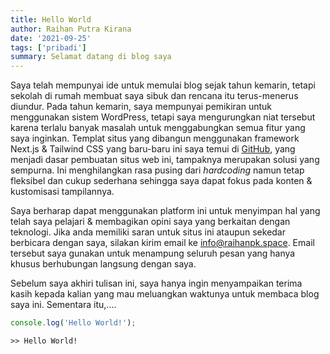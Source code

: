 ```yaml
---
title: Hello World
author: Raihan Putra Kirana
date: '2021-09-25'
tags: ['pribadi']
summary: Selamat datang di blog saya
---
```


Saya telah mempunyai ide untuk memulai blog sejak tahun kemarin, tetapi sekolah di rumah membuat saya sibuk dan rencana itu terus-menerus diundur. Pada tahun kemarin, saya mempunyai pemikiran untuk menggunakan sistem WordPress, tetapi saya mengurungkan niat tersebut karena terlalu banyak masalah untuk menggabungkan semua fitur yang saya inginkan. Templat situs yang dibangun menggunakan framework Next.js & Tailwind CSS yang baru-baru ini saya temui di [GitHub](https://github.com), yang menjadi dasar pembuatan situs web ini, tampaknya merupakan solusi yang sempurna. Ini menghilangkan rasa pusing dari _hardcoding_ namun tetap fleksibel dan cukup sederhana sehingga saya dapat fokus pada konten & kustomisasi tampilannya.

Saya berharap dapat menggunakan platform ini untuk menyimpan hal yang telah saya pelajari & membagikan opini saya yang berkaitan dengan teknologi. Jika anda memiliki saran untuk situs ini ataupun sekedar berbicara dengan saya, silakan kirim email ke [info@raihanpk.space](mailto:info@raihanpk.space). Email tersebut saya gunakan untuk menampung seluruh pesan yang hanya khusus berhubungan langsung dengan saya.

Sebelum saya akhiri tulisan ini, saya hanya ingin menyampaikan terima kasih kepada kalian yang mau meluangkan waktunya untuk membaca blog saya ini. Sementara itu,....

```javascript
console.log('Hello World!');
```
```
>> Hello World!
```